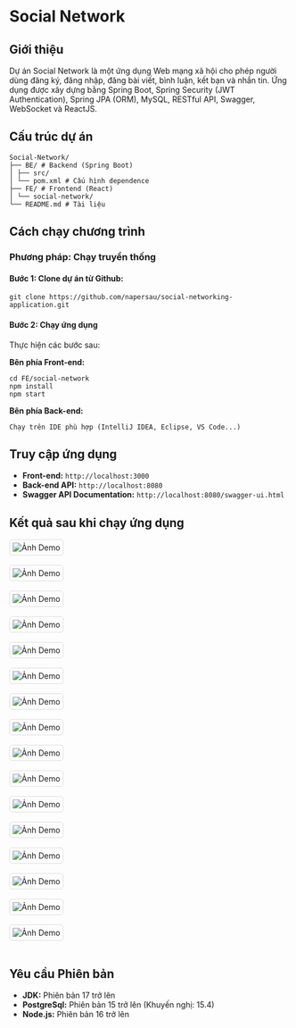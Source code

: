 <!DOCTYPE html>
<html lang="vi">
<head>
    <meta charset="UTF-8">
    <meta name="viewport" content="width=device-width, initial-scale=1.0">
</head>
<body>
    <h1>Social Network</h1>
    <div class="section">
        <h2>Giới thiệu</h2>
        <p>Dự án Social Network là một ứng dụng Web mạng xã hội cho phép người dùng đăng ký, đăng nhập, đăng bài viết, bình luận, kết bạn và nhắn tin. 
        Ứng dụng được xây dựng bằng Spring Boot, Spring Security (JWT Authentication), Spring JPA (ORM), MySQL, RESTful API, Swagger, WebSocket và ReactJS.</p>
    </div>
    <div class="section">
        <h2>Cấu trúc dự án</h2>
        <pre><code>Social-Network/
├── BE/ # Backend (Spring Boot)
│ ├── src/  
│ └── pom.xml # Cấu hình dependence
├── FE/ # Frontend (React)
│ └── social-network/
└── README.md # Tài liệu</code></pre>
</div>
    <div class="section">
        <h2>Cách chạy chương trình</h2>
        <h3>Phương pháp: Chạy truyền thống</h3>
        <h4>Bước 1: Clone dự án từ Github:</h4>
        <pre><code>git clone https://github.com/napersau/social-networking-application.git</code></pre>
        <h4>Bước 2: Chạy ứng dụng</h4>
        <p>Thực hiện các bước sau:</p>
        <p><strong>Bên phía Front-end:</strong></p>
        <pre><code>cd FE/social-network
npm install
npm start</code></pre>
        <p><strong>Bên phía Back-end:</strong></p>
        <pre><code>Chạy trên IDE phù hợp (IntelliJ IDEA, Eclipse, VS Code...)</code></pre>
    </div>
    <div class="section">
        <h2>Truy cập ứng dụng</h2>
        <ul>
            <li><strong>Front-end:</strong> <code>http://localhost:3000</code></li>
            <li><strong>Back-end API:</strong> <code>http://localhost:8080</code></li>
            <li><strong>Swagger API Documentation:</strong> <code>http://localhost:8080/swagger-ui.html</code></li>
        </ul>
    </div>
    <div class="section">
        <h2>Kết quả sau khi chạy ứng dụng</h2>
        <img src="https://raw.githubusercontent.com/napersau/social-networking-application/main/fe/public/img/1.png" alt="Ảnh Demo" style="max-width:100%; height:auto; border:1px solid #ddd; border-radius:5px; padding:5px;"> 
        <br></br>
        <img src="https://raw.githubusercontent.com/napersau/social-networking-application/main/fe/public/img/2.png" alt="Ảnh Demo" style="max-width:100%; height:auto; border:1px solid #ddd; border-radius:5px; padding:5px;"> 
        <br></br>
        <img src="https://raw.githubusercontent.com/napersau/social-networking-application/main/fe/public/img/3.png" alt="Ảnh Demo" style="max-width:100%; height:auto; border:1px solid #ddd; border-radius:5px; padding:5px;"> 
        <br></br>
        <img src="https://raw.githubusercontent.com/napersau/social-networking-application/main/fe/public/img/4.png" alt="Ảnh Demo" style="max-width:100%; height:auto; border:1px solid #ddd; border-radius:5px; padding:5px;"> 
        <br></br>
        <img src="https://raw.githubusercontent.com/napersau/social-networking-application/main/fe/public/img/5.png" alt="Ảnh Demo" style="max-width:100%; height:auto; border:1px solid #ddd; border-radius:5px; padding:5px;"> 
        <br></br>
        <img src="https://raw.githubusercontent.com/napersau/social-networking-application/main/fe/public/img/6.png" alt="Ảnh Demo" style="max-width:100%; height:auto; border:1px solid #ddd; border-radius:5px; padding:5px;"> 
        <br></br>
        <img src="https://raw.githubusercontent.com/napersau/social-networking-application/main/fe/public/img/7.png" alt="Ảnh Demo" style="max-width:100%; height:auto; border:1px solid #ddd; border-radius:5px; padding:5px;"> 
        <br></br>
        <img src="https://raw.githubusercontent.com/napersau/social-networking-application/main/fe/public/img/8.png" alt="Ảnh Demo" style="max-width:100%; height:auto; border:1px solid #ddd; border-radius:5px; padding:5px;"> 
        <br></br>
        <img src="https://raw.githubusercontent.com/napersau/social-networking-application/main/fe/public/img/9.png" alt="Ảnh Demo" style="max-width:100%; height:auto; border:1px solid #ddd; border-radius:5px; padding:5px;"> 
        <br></br>
        <img src="https://raw.githubusercontent.com/napersau/social-networking-application/main/fe/public/img/10.png" alt="Ảnh Demo" style="max-width:100%; height:auto; border:1px solid #ddd; border-radius:5px; padding:5px;"> 
        <br></br>
        <img src="https://raw.githubusercontent.com/napersau/social-networking-application/main/fe/public/img/11.png" alt="Ảnh Demo" style="max-width:100%; height:auto; border:1px solid #ddd; border-radius:5px; padding:5px;"> 
        <br></br>
        <img src="https://raw.githubusercontent.com/napersau/social-networking-application/main/fe/public/img/12.png" alt="Ảnh Demo" style="max-width:100%; height:auto; border:1px solid #ddd; border-radius:5px; padding:5px;"> 
        <br></br>
        <img src="https://raw.githubusercontent.com/napersau/social-networking-application/main/fe/public/img/13.png" alt="Ảnh Demo" style="max-width:100%; height:auto; border:1px solid #ddd; border-radius:5px; padding:5px;"> 
        <br></br>
        <img src="https://raw.githubusercontent.com/napersau/social-networking-application/main/fe/public/img/14.png" alt="Ảnh Demo" style="max-width:100%; height:auto; border:1px solid #ddd; border-radius:5px; padding:5px;"> 
        <br></br>
        <img src="https://raw.githubusercontent.com/napersau/social-networking-application/main/fe/public/img/15.png" alt="Ảnh Demo" style="max-width:100%; height:auto; border:1px solid #ddd; border-radius:5px; padding:5px;"> 
        <br></br>
        <img src="https://raw.githubusercontent.com/napersau/social-networking-application/main/fe/public/img/16.png" alt="Ảnh Demo" style="max-width:100%; height:auto; border:1px solid #ddd; border-radius:5px; padding:5px;"> 
        <br></br>
    </div>
    <div class="section">
        <h2>Yêu cầu Phiên bản</h2>
        <ul>
            <li><strong>JDK:</strong> Phiên bản 17 trở lên</li>
            <li><strong>PostgreSql:</strong> Phiên bản 15 trở lên (Khuyến nghị: 15.4)</li>
            <li><strong>Node.js:</strong> Phiên bản 16 trở lên</li>
        </ul>
    </div>
</body>
</html>
